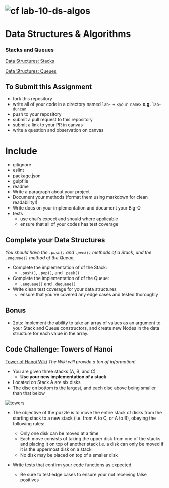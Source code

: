 ![cf](https://i.imgur.com/7v5ASc8.png) lab-10-ds-algos
======
# Data Structures & Algorithms

### Stacks and Queues

[Data Structures: Stacks](https://en.wikipedia.org/wiki/Stack_(abstract_data_type))

[Data Structures: Queues](https://en.wikipedia.org/wiki/Queue_(abstract_data_type))

## To Submit this Assignment
  * fork this repository
  * write all of your code in a directory named `lab-` + `<your name>` **e.g.** `lab-duncan`
  * push to your repository
  * submit a pull request to this repository
  * submit a link to your PR in canvas
  * write a question and observation on canvas

# Include
* gitignore
* eslint
* package.json
* gulpfile
* readme
 * Write a paragraph about your project
 * Document your methods (format them using markdown for clean readability!)
 * Write docs on your implementation and document your Big-O
* tests
  * use chai's expect and should where applicable
  * ensure that all of your codes has test coverage

## Complete your Data Structures
*You should have the `.push()` and `.peek()` methods of a Stack, and the `.enqueue()` method of the Queue.*
* Complete the implementation of of the Stack:
  * `.push()`, `.pop()`, and `.peek()`
* Complete the implementation of of the Queue:
  * `.enqueue()` and `.dequeue()`
* Write clean test coverage for your data structures
  * ensure that you've covered any edge cases and tested thoroughly

## Bonus
* 2pts: Implement the ability to take an array of values as an argument to your Stack and Queue constructors, and create new Nodes in the data structure for each value in the array.

## Code Challenge: Towers of Hanoi
[Tower of Hanoi Wiki](https://en.wikipedia.org/wiki/Tower_of_Hanoi)
*The Wiki will provide a ton of information!*

* You are given three stacks (A, B, and C)
  * **Use your new implementation of a stack**
* Located on Stack A are six disks
* The disc on bottom is the largest, and each disc above being smaller than that below

![towers](http://ecx.images-amazon.com/images/I/41OgWYImqaL._SX300_.jpg)

* The objective of the puzzle is to move the entire stack of disks from the starting stack to a new stack (i.e. from A to C, or A to B), obeying the following rules:
  * Only one disk can be moved at a time
  * Each move consists of taking the upper disk from one of the stacks and placing it on top of another stack i.e. a disk can only be moved if it is the uppermost disk on a stack
  * No disk may be placed on top of a smaller disk

* Write tests that confirm your code functions as expected.
  * Be sure to test edge cases to ensure your not receiving false positives
